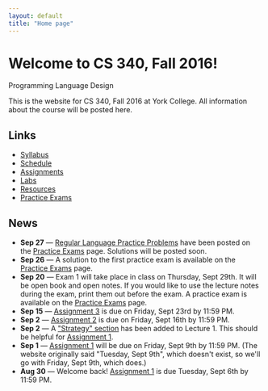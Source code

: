 ```yaml
---
layout: default
title: "Home page"
---
```


# Welcome to CS 340, Fall 2016!

<div id="subtitle">Programming Language Design</div>

This is the website for CS 340, Fall 2016 at York College.  All information about the course will be posted here.

## Links

* [Syllabus](syllabus.html)
* [Schedule](schedule.html)
* [Assignments](assign/index.html)
* [Labs](labs/index.html)
* [Resources](resources/index.html)
* [Practice Exams](practice/index.html)

## News

* **Sep 27** &mdash; [Regular Language Practice Problems](practice/reglang.html) have been posted on the [Practice Exams](practice/index.html) page.  Solutions will be posted soon.
* **Sep 26** &mdash; A solution to the first practice exam is available on the [Practice Exams](practice/index.html) page.
* **Sep 20** &mdash; Exam 1 will take place in class on Thursday, Sept 29th.  It will be open book and open notes.  If you would like to use the lecture notes during the exam, print them out before the exam.  A practice exam is available on the [Practice Exams](practice/index.html) page.
* **Sep 15** &mdash; [Assignment 3](assign/assign03.html) is due on Friday, Sept 23rd by 11:59 PM.
* **Sep 2** &mdash; [Assignment 2](assign/assign02.html) is due on Friday, Sept 16th by 11:59 PM.
* **Sep 2** &mdash; A ["Strategy" section](lectures/lecture01.html#strategy) has been added to Lecture 1.  This should be helpful for [Assignment 1](assign/assign01.html).
* **Sep 1** &mdash; [Assignment 1](assign/assign01.html) will be due on Friday, Sept 9th by 11:59 PM.  (The website originally said "Tuesday, Sept 9th", which doesn't exist, so we'll go with Friday, Sept 9th, which does.)
* **Aug 30** &mdash; Welcome back!  [Assignment 1](assign/assign01.html) is due Tuesday, Sept 6th by 11:59 PM.
